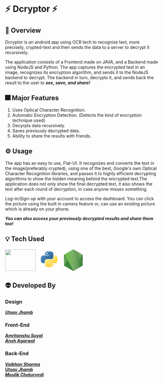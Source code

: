 # ⚡ **Dcryptor** ⚡

## 🏁 Overview

Dcryptor is an android app using OCR tech to recognise text, more precisely, crypted-text and then sends the data to a server to decrypt it recursively.

The application consists of a Frontend made on JAVA, and a Backend made using NodeJS and Python. The app captures the encrypted text in an image, recognizes its encryption algorithm, and sends it to the NodeJS backend to decrypt. The backend in turn, decrypts it, and sends back the result to the user to __*see, save, and share!*__

## 🎆 Major Features

1. Uses Optical Character Recognition.
2. Automatic Encryption Detection. (Detects the kind of encryption technique used)
3. Decyrpts data recursively.
4. Saves previously decrypted data.
5. Ability to share the results with friends.

## ⚙️ Usage

The app has an easy to use, Flat-UI. It recognizes and converts the text in the image(preferably crypted), using one of the best, Google's own Optical Character Recognition libraries, and passes it to highly efficient decrypting algorithms to show the hidden meaning behind the encrypted text.The application does not only show the final decrypted text, it also shows the text after each round of decryption, in case anyone misses something.

*Log-in/Sign-up* with your account to access the dashboard. You can click the picture using the built in camera feature or, can use an existing picture which is already on your phone.

__*You can also access your previously decrypted results and share them too!*__

## :bulb: Tech Used

<img src="https://1000logos.net/wp-content/uploads/2020/09/Java-Logo.png" height="70px" width="100px"> <img src="https://raw.githubusercontent.com/github/explore/80688e429a7d4ef2fca1e82350fe8e3517d3494d/topics/python/python.png" height="75px" width="80px"> <img src="https://raw.githubusercontent.com/github/explore/80688e429a7d4ef2fca1e82350fe8e3517d3494d/topics/nodejs/nodejs.png" height="70px" width="70px">

## 👽 Developed By

### Design
[__*Utsav Jhamb*__](https://github.com/utsavjhamb)

### Front-End

[__*Amritanshu Suyal*__](https://github.com/suyalamritanshu)<br>
[__*Ansh Agarwal*__](https://github.com/CH1NRU5T)

### Back-End

[__*Vaibhav Sharma*__](https://github.com/vaaibhavsharma)<br>
[__*Utsav Jhamb*__](https://github.com/utsavjhamb)<br>
[__*Moulik Chaturvedi*__](https://github.com/moulikchaturvedi)
